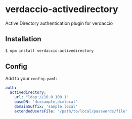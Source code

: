 # verdaccio-activedirectory
Active Directory authentication plugin for verdaccio


## Installation

```sh
$ npm install verdaccio-activedirectory
```

## Config

Add to your `config.yaml`:

```yaml
auth:
  activedirectory:
    url: "ldap://10.0.100.1"
    baseDN: 'dc=sample,dc=local'
    domainSuffix: 'sample.local'
    extendedUsersFile: '/path/to/local/passwords/file'
```